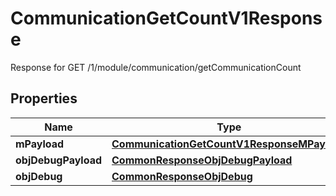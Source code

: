 

# CommunicationGetCountV1Response

Response for GET /1/module/communication/getCommunicationCount

## Properties

| Name | Type | Description | Notes |
|------------ | ------------- | ------------- | -------------|
|**mPayload** | [**CommunicationGetCountV1ResponseMPayload**](CommunicationGetCountV1ResponseMPayload.md) |  |  |
|**objDebugPayload** | [**CommonResponseObjDebugPayload**](CommonResponseObjDebugPayload.md) |  |  [optional] |
|**objDebug** | [**CommonResponseObjDebug**](CommonResponseObjDebug.md) |  |  [optional] |



